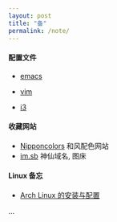 ```yaml
---
layout: post
title: "备"
permalink: /note/
---
```


#### 配置文件

- [emacs]()

- [vim]()
- [i3]()

#### 收藏网站

- [Nipponcolors](http://nipponcolors.com/)  和风配色网站
- [im.sb](https://imgchr.com/) 神仙域名, 图床

#### Linux 备忘

- [Arch Linux 的安装与配置]()

...